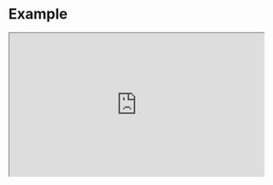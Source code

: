 # Example

<iframe src="https://stackblitz.com/github/flamrdevs/klass/tree/main/examples/preact-unocss?embed=1&view=preview&file=src%2FApp.tsx" style="width: 100%; aspect-ratio: 16/9;"></iframe>

